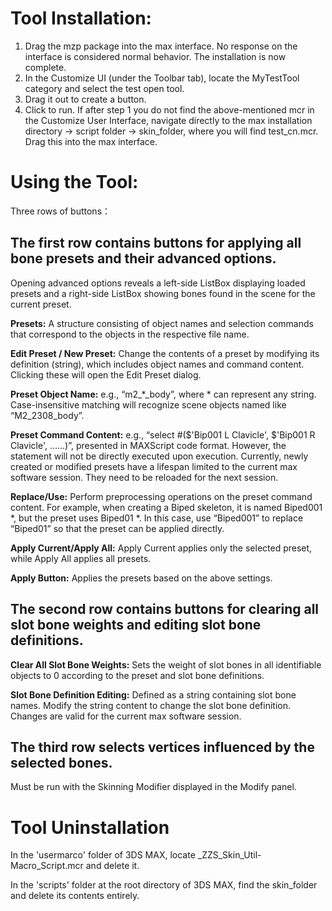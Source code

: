 # Tool Installation:
1. Drag the mzp package into the max interface. No response on the interface is considered normal behavior. The installation is now complete.
2. In the Customize UI (under the Toolbar tab), locate the MyTestTool category and select the test open tool.
3. Drag it out to create a button.
4. Click to run.
If after step 1 you do not find the above-mentioned mcr in the Customize User Interface, navigate directly to the max installation directory -> script folder -> skin_folder, where you will find test_cn.mcr. Drag this into the max interface.
# Using the Tool:
Three rows of buttons：

## The first row contains buttons for applying all bone presets and their advanced options. 
Opening advanced options reveals a left-side ListBox displaying loaded presets and a right-side ListBox showing bones found in the scene for the current preset. 

**Presets:** A structure consisting of object names and selection commands that correspond to the objects in the respective file name.  

**Edit Preset / New Preset:** Change the contents of a preset by modifying its definition (string), which includes object names and command content. Clicking these will open the Edit Preset dialog. 

**Preset Object Name:** e.g., “m2_*_body”, where * can represent any string. Case-insensitive matching will recognize scene objects named like “M2_2308_body”. 

**Preset Command Content:** e.g., “select #($'Bip001 L Clavicle', $'Bip001 R Clavicle', ……)”, presented in MAXScript code format. However, the statement will not be directly executed upon execution. 
Currently, newly created or modified presets have a lifespan limited to the current max software session. They need to be reloaded for the next session. 

**Replace/Use:** Perform preprocessing operations on the preset command content. For example, when creating a Biped skeleton, it is named Biped001 *, but the preset uses Biped01 *. In this case, use “Biped001” to replace “Biped01” so that the preset can be applied directly.

**Apply Current/Apply All:** Apply Current applies only the selected preset, while Apply All applies all presets.

**Apply Button:** Applies the presets based on the above settings.
## The second row contains buttons for clearing all slot bone weights and editing slot bone definitions.
**Clear All Slot Bone Weights:** Sets the weight of slot bones in all identifiable objects to 0 according to the preset and slot bone definitions.

**Slot Bone Definition Editing:** Defined as a string containing slot bone names. Modify the string content to change the slot bone definition. Changes are valid for the current max software session.
## The third row selects vertices influenced by the selected bones.
Must be run with the Skinning Modifier displayed in the Modify panel.
# Tool Uninstallation
In the 'usermarco' folder of 3DS MAX, locate _ZZS_Skin_Util-Macro_Script.mcr and delete it.

In the 'scripts' folder at the root directory of 3DS MAX, find the skin_folder and delete its contents entirely.
